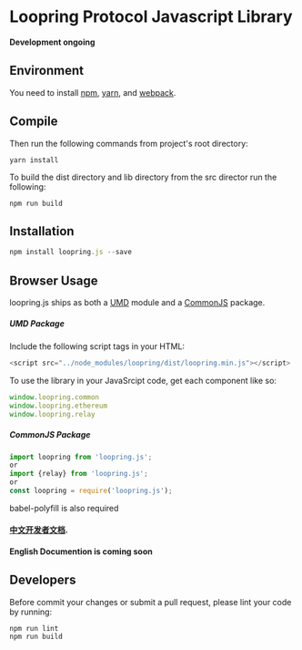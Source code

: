 # Loopring Protocol Javascript Library

**Development ongoing**

## Environment

You need to install [npm](https://www.npmjs.com/get-npm), [yarn](https://yarnpkg.com/lang/en/docs/cli/install/), and [webpack](https://github.com/webpack/webpack).

## Compile

Then run the following commands from project's root directory:

```
yarn install 
```

To build the dist directory and lib directory from the src director run the following:

```
npm run build
```

## Installation

```javascript
npm install loopring.js --save
```

## Browser Usage

loopring.js ships as both a [UMD](https://github.com/umdjs/umd) module and a [CommonJS](https://en.wikipedia.org/wiki/CommonJS) package.

##### UMD Package

Include the following script tags in your HTML:

```javascript
<script src="../node_modules/loopring/dist/loopring.min.js"></script>
```

To use the library in your JavaSrcipt code, get each component like so:

```javascript
window.loopring.common
window.loopring.ethereum
window.loopring.relay
```

##### CommonJS  Package

```javascript
import loopring from 'loopring.js';
or
import {relay} from 'loopring.js';
or
const loopring = require('loopring.js');
```

babel-polyfill is also required

####  [ 中文开发者文档](https://github.com/Loopring/loopring.js/wiki/loopring.js-v2.0.0-%E4%B8%AD%E6%96%87%E5%BC%80%E5%8F%91%E8%80%85%E6%96%87%E6%A1%A3). 

####  English Documention is coming soon

## Developers

Before commit your changes or submit a pull request, please lint your code by running:

```
npm run lint
npm run build
```
